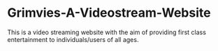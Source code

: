 # Grimvies-A-Videostream-Website
This is a video streaming website with the aim of providing first class entertainment to individuals/users of all ages.
